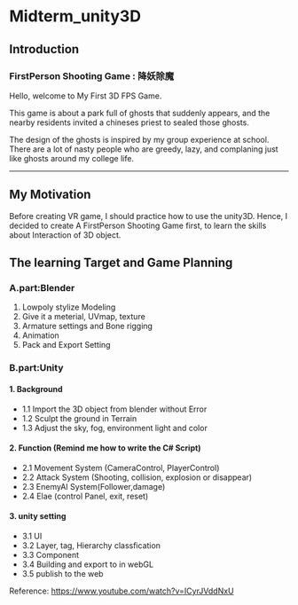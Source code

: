 # Midterm_unity3D
## Introduction
### FirstPerson Shooting Game : 降妖除魔
 Hello, welcome to My First 3D FPS Game.
 
 This game is about a park full of ghosts that suddenly appears, and the nearby residents  invited a chineses priest to sealed those ghosts. 
 
 The design of the ghosts is inspired by my group experience at school.
 There are a lot of nasty people who are greedy, lazy, and complaning just like ghosts around my college life.

 ----------------------------------------------------------------
## My Motivation  

 Before creating VR game, I should practice how to use the unity3D.
 Hence, I decided to create A FirstPerson Shooting Game first, to learn the skills about Interaction of 3D object.


## The learning Target and Game Planning
### A.part:Blender
 1. Lowpoly stylize Modeling
 2. Give it a meterial, UVmap, texture
 3. Armature settings and Bone rigging
 4. Animation
 5. Pack and Export Setting

### B.part:Unity
#### 1. Background
 - 1.1 Import the 3D object from blender without Error
 - 1.2 Sculpt the ground in Terrain
 - 1.3 Adjust the sky, fog, environment light and color

#### 2. Function  (Remind me how to write the C# Script)
 - 2.1 Movement System (CameraControl, PlayerControl)
 - 2.2 Attack System (Shooting, collision, explosion or disappear)
 - 2.3 EnemyAI System(Follower,damage)
 - 2.4 Elae (control Panel, exit, reset)

#### 3. unity setting
-  3.1 UI
-  3.2 Layer, tag, Hierarchy classfication
-  3.3 Component
-  3.4 Building and export to in webGL
-  3.5 publish to the web


Reference:
 https://www.youtube.com/watch?v=ICyrJVddNxU
